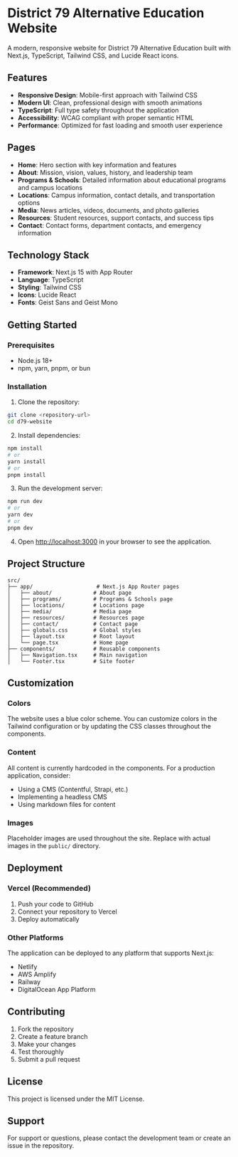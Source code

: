 # District 79 Alternative Education Website

A modern, responsive website for District 79 Alternative Education built with Next.js, TypeScript, Tailwind CSS, and Lucide React icons.

## Features

- **Responsive Design**: Mobile-first approach with Tailwind CSS
- **Modern UI**: Clean, professional design with smooth animations
- **TypeScript**: Full type safety throughout the application
- **Accessibility**: WCAG compliant with proper semantic HTML
- **Performance**: Optimized for fast loading and smooth user experience

## Pages

- **Home**: Hero section with key information and features
- **About**: Mission, vision, values, history, and leadership team
- **Programs & Schools**: Detailed information about educational programs and campus locations
- **Locations**: Campus information, contact details, and transportation options
- **Media**: News articles, videos, documents, and photo galleries
- **Resources**: Student resources, support contacts, and success tips
- **Contact**: Contact forms, department contacts, and emergency information

## Technology Stack

- **Framework**: Next.js 15 with App Router
- **Language**: TypeScript
- **Styling**: Tailwind CSS
- **Icons**: Lucide React
- **Fonts**: Geist Sans and Geist Mono

## Getting Started

### Prerequisites

- Node.js 18+ 
- npm, yarn, pnpm, or bun

### Installation

1. Clone the repository:
```bash
git clone <repository-url>
cd d79-website
```

2. Install dependencies:
```bash
npm install
# or
yarn install
# or
pnpm install
```

3. Run the development server:
```bash
npm run dev
# or
yarn dev
# or
pnpm dev
```

4. Open [http://localhost:3000](http://localhost:3000) in your browser to see the application.

## Project Structure

```
src/
├── app/                    # Next.js App Router pages
│   ├── about/             # About page
│   ├── programs/          # Programs & Schools page
│   ├── locations/         # Locations page
│   ├── media/             # Media page
│   ├── resources/         # Resources page
│   ├── contact/           # Contact page
│   ├── globals.css        # Global styles
│   ├── layout.tsx         # Root layout
│   └── page.tsx           # Home page
├── components/            # Reusable components
│   ├── Navigation.tsx     # Main navigation
│   └── Footer.tsx         # Site footer
```

## Customization

### Colors
The website uses a blue color scheme. You can customize colors in the Tailwind configuration or by updating the CSS classes throughout the components.

### Content
All content is currently hardcoded in the components. For a production application, consider:
- Using a CMS (Contentful, Strapi, etc.)
- Implementing a headless CMS
- Using markdown files for content

### Images
Placeholder images are used throughout the site. Replace with actual images in the `public/` directory.

## Deployment

### Vercel (Recommended)
1. Push your code to GitHub
2. Connect your repository to Vercel
3. Deploy automatically

### Other Platforms
The application can be deployed to any platform that supports Next.js:
- Netlify
- AWS Amplify
- Railway
- DigitalOcean App Platform

## Contributing

1. Fork the repository
2. Create a feature branch
3. Make your changes
4. Test thoroughly
5. Submit a pull request

## License

This project is licensed under the MIT License.

## Support

For support or questions, please contact the development team or create an issue in the repository.
